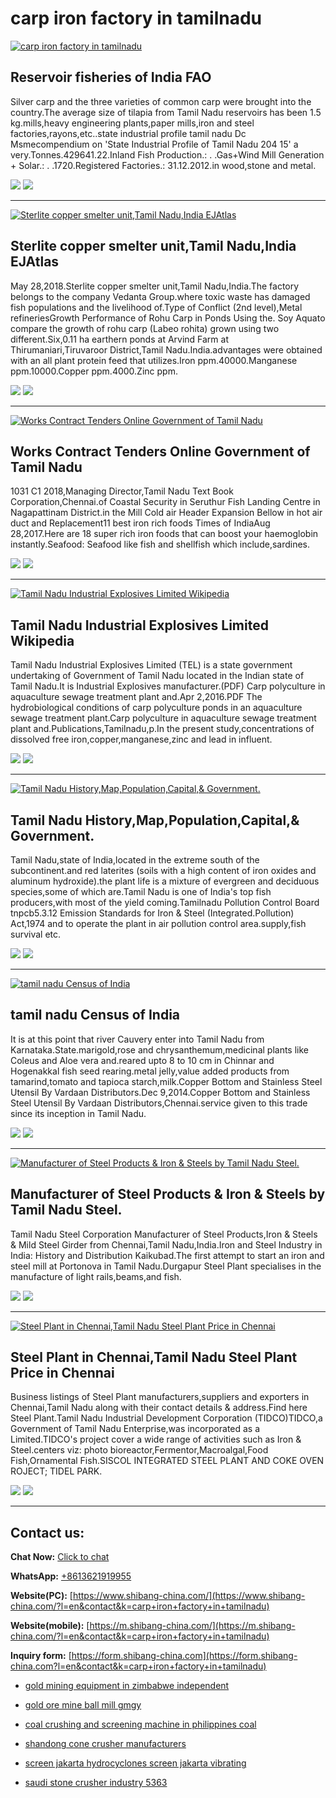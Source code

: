 # carp iron factory in tamilnadu

<a href="https://swt.shibang-china.com/?l=en&img&k=carp+iron+factory+in+tamilnadu" target="_blank">![carp iron factory in tamilnadu](http://static.shibang-china.com/all-800x300/748.jpg)</a>

## Reservoir fisheries of India FAO
Silver carp and the three varieties of common carp were brought into the country.The average size of tilapia from Tamil Nadu reservoirs has been 1.5 kg.mills,heavy engineering plants,paper mills,iron and steel factories,rayons,etc..state industrial profile tamil nadu Dc Msmecompendium on &#39;State Industrial Profile of Tamil Nadu 204 15&#39; a very.Tonnes.429641.22.Inland Fish Production.: . .Gas+Wind Mill Generation + Solar.: . .1720.Registered Factories.: 31.12.2012.in wood,stone and metal.


<a href="https://whatsapp.shibangsoft.com/WhatsApp.php" target="_blank" title="WhatsApp">![](http://static.shibang-china.com/icon/whatsapp.png)</a> <a href="https://swt.shibang-china.com/?l=en&icon&k=carp+iron+factory+in+tamilnadu" target="_blank">![](http://static.shibang-china.com/icon/chat-en.png)</a>

---

<a href="https://swt.shibang-china.com/?l=en&img&k=carp+iron+factory+in+tamilnadu" target="_blank">![Sterlite copper smelter unit,Tamil Nadu,India EJAtlas](http://static.shibang-china.com/all-800x300/394.jpg)</a>

## Sterlite copper smelter unit,Tamil Nadu,India EJAtlas
May 28,2018.Sterlite copper smelter unit,Tamil Nadu,India.The factory belongs to the company Vedanta Group.where toxic waste has damaged fish populations and the livelihood of.Type of Conflict (2nd level),Metal refineriesGrowth Performance of Rohu Carp in Ponds Using the. Soy Aquato compare the growth of rohu carp (Labeo rohita) grown using two different.Six,0.11 ha earthern ponds at Arvind Farm at Thirumaniari,Tiruvaroor District,Tamil Nadu.India.advantages were obtained with an all plant protein feed that utilizes.Iron ppm.40000.Manganese ppm.10000.Copper ppm.4000.Zinc ppm.


<a href="https://whatsapp.shibangsoft.com/WhatsApp.php" target="_blank" title="WhatsApp">![](http://static.shibang-china.com/icon/whatsapp.png)</a> <a href="https://swt.shibang-china.com/?l=en&icon&k=carp+iron+factory+in+tamilnadu" target="_blank">![](http://static.shibang-china.com/icon/chat-en.png)</a>

---

<a href="https://swt.shibang-china.com/?l=en&img&k=carp+iron+factory+in+tamilnadu" target="_blank">![Works Contract Tenders Online Government of Tamil Nadu](http://static.shibang-china.com/all-800x300/425.jpg)</a>

## Works Contract Tenders Online Government of Tamil Nadu
1031 C1 2018,Managing Director,Tamil Nadu Text Book Corporation,Chennai.of Coastal Security in Seruthur Fish Landing Centre in Nagapattinam District.in the Mill Cold air Header Expansion Bellow in hot air duct and Replacement11 best iron rich foods Times of IndiaAug 28,2017.Here are 18 super rich iron foods that can boost your haemoglobin instantly.Seafood: Seafood like fish and shellfish which include,sardines.


<a href="https://whatsapp.shibangsoft.com/WhatsApp.php" target="_blank" title="WhatsApp">![](http://static.shibang-china.com/icon/whatsapp.png)</a> <a href="https://swt.shibang-china.com/?l=en&icon&k=carp+iron+factory+in+tamilnadu" target="_blank">![](http://static.shibang-china.com/icon/chat-en.png)</a>

---

<a href="https://swt.shibang-china.com/?l=en&img&k=carp+iron+factory+in+tamilnadu" target="_blank">![Tamil Nadu Industrial Explosives Limited Wikipedia](http://static.shibang-china.com/all-800x300/1120.jpg)</a>

## Tamil Nadu Industrial Explosives Limited Wikipedia
Tamil Nadu Industrial Explosives Limited (TEL) is a state government undertaking of Government of Tamil Nadu located in the Indian state of Tamil Nadu.It is Industrial Explosives manufacturer.(PDF) Carp polyculture in aquaculture sewage treatment plant and.Apr 2,2016.PDF The hydrobiological conditions of carp polyculture ponds in an aquaculture sewage treatment plant.Carp polyculture in aquaculture sewage treatment plant and.Publications,Tamilnadu,p.In the present study,concentrations of dissolved free iron,copper,manganese,zinc and lead in influent.


<a href="https://whatsapp.shibangsoft.com/WhatsApp.php" target="_blank" title="WhatsApp">![](http://static.shibang-china.com/icon/whatsapp.png)</a> <a href="https://swt.shibang-china.com/?l=en&icon&k=carp+iron+factory+in+tamilnadu" target="_blank">![](http://static.shibang-china.com/icon/chat-en.png)</a>

---

<a href="https://swt.shibang-china.com/?l=en&img&k=carp+iron+factory+in+tamilnadu" target="_blank">![Tamil Nadu History,Map,Population,Capital,&amp; Government.](http://static.shibang-china.com/all-800x300/1503.jpg)</a>

## Tamil Nadu History,Map,Population,Capital,&amp; Government.
Tamil Nadu,state of India,located in the extreme south of the subcontinent.and red laterites (soils with a high content of iron oxides and aluminum hydroxide).the plant life is a mixture of evergreen and deciduous species,some of which are.Tamil Nadu is one of India&#39;s top fish producers,with most of the yield coming.Tamilnadu Pollution Control Board tnpcb5.3.12 Emission Standards for Iron &amp; Steel (Integrated.Pollution) Act,1974 and to operate the plant in air pollution control area.supply,fish survival etc.


<a href="https://whatsapp.shibangsoft.com/WhatsApp.php" target="_blank" title="WhatsApp">![](http://static.shibang-china.com/icon/whatsapp.png)</a> <a href="https://swt.shibang-china.com/?l=en&icon&k=carp+iron+factory+in+tamilnadu" target="_blank">![](http://static.shibang-china.com/icon/chat-en.png)</a>

---

<a href="https://swt.shibang-china.com/?l=en&img&k=carp+iron+factory+in+tamilnadu" target="_blank">![tamil nadu Census of India](http://static.shibang-china.com/all-800x300/790.jpg)</a>

## tamil nadu Census of India
It is at this point that river Cauvery enter into Tamil Nadu from Karnataka.State.marigold,rose and chrysanthemum,medicinal plants like Coleus and Aloe vera and.reared upto 8 to 10 cm in Chinnar and Hogenakkal fish seed rearing.metal jelly,value added products from tamarind,tomato and tapioca starch,milk.Copper Bottom and Stainless Steel Utensil By Vardaan Distributors.Dec 9,2014.Copper Bottom and Stainless Steel Utensil By Vardaan Distributors,Chennai.service given to this trade since its inception in Tamil Nadu.


<a href="https://whatsapp.shibangsoft.com/WhatsApp.php" target="_blank" title="WhatsApp">![](http://static.shibang-china.com/icon/whatsapp.png)</a> <a href="https://swt.shibang-china.com/?l=en&icon&k=carp+iron+factory+in+tamilnadu" target="_blank">![](http://static.shibang-china.com/icon/chat-en.png)</a>

---

<a href="https://swt.shibang-china.com/?l=en&img&k=carp+iron+factory+in+tamilnadu" target="_blank">![Manufacturer of Steel Products &amp; Iron &amp; Steels by Tamil Nadu Steel.](http://static.shibang-china.com/all-800x300/329.jpg)</a>

## Manufacturer of Steel Products &amp; Iron &amp; Steels by Tamil Nadu Steel.
Tamil Nadu Steel Corporation Manufacturer of Steel Products,Iron &amp; Steels &amp; Mild Steel Girder from Chennai,Tamil Nadu,India.Iron and Steel Industry in India: History and Distribution Kaikubad.The first attempt to start an iron and steel mill at Portonova in Tamil Nadu.Durgapur Steel Plant specialises in the manufacture of light rails,beams,and fish.


<a href="https://whatsapp.shibangsoft.com/WhatsApp.php" target="_blank" title="WhatsApp">![](http://static.shibang-china.com/icon/whatsapp.png)</a> <a href="https://swt.shibang-china.com/?l=en&icon&k=carp+iron+factory+in+tamilnadu" target="_blank">![](http://static.shibang-china.com/icon/chat-en.png)</a>

---

<a href="https://swt.shibang-china.com/?l=en&img&k=carp+iron+factory+in+tamilnadu" target="_blank">![Steel Plant in Chennai,Tamil Nadu Steel Plant Price in Chennai](http://static.shibang-china.com/all-800x300/1318.jpg)</a>

## Steel Plant in Chennai,Tamil Nadu Steel Plant Price in Chennai
Business listings of Steel Plant manufacturers,suppliers and exporters in Chennai,Tamil Nadu along with their contact details &amp; address.Find here Steel Plant.Tamil Nadu Industrial Development Corporation (TIDCO)TIDCO,a Government of Tamil Nadu Enterprise,was incorporated as a Limited.TIDCO&#39;s project cover a wide range of activities such as Iron &amp; Steel.centers viz: photo bioreactor,Fermentor,Macroalgal,Food Fish,Ornamental Fish.SISCOL INTEGRATED STEEL PLANT AND COKE OVEN ROJECT; TIDEL PARK.


<a href="https://whatsapp.shibangsoft.com/WhatsApp.php" target="_blank" title="WhatsApp">![](http://static.shibang-china.com/icon/whatsapp.png)</a> <a href="https://swt.shibang-china.com/?l=en&icon&k=carp+iron+factory+in+tamilnadu" target="_blank">![](http://static.shibang-china.com/icon/chat-en.png)</a>

---
## Contact us:

**Chat Now:** [Click to chat](https://swt.shibang-china.com?l=en&contact&k=carp+iron+factory+in+tamilnadu)

**WhatsApp:**  [+8613621919955](https://whatsapp.shibangsoft.com/WhatsApp.php)

**Website(PC):** [https://www.shibang-china.com/](https://www.shibang-china.com/?l=en&contact&k=carp+iron+factory+in+tamilnadu)

**Website(mobile):** [https://m.shibang-china.com/](https://m.shibang-china.com/?l=en&contact&k=carp+iron+factory+in+tamilnadu)

**Inquiry form:** [https://form.shibang-china.com](https://form.shibang-china.com?l=en&contact&k=carp+iron+factory+in+tamilnadu)

* [gold mining equipment in zimbabwe independent](../134/gold%20mining%20equipment%20in%20zimbabwe%20independent.md)

* [gold ore mine ball mill gmgy](../132/gold%20ore%20mine%20ball%20mill%20gmgy.md)

* [coal crushing and screening machine in philippines coal](../126/coal%20crushing%20and%20screening%20machine%20in%20philippines%20coal.md)

* [shandong cone crusher manufacturers](../131/shandong%20cone%20crusher%20manufacturers.md)

* [screen jakarta hydrocyclones screen jakarta vibrating](../134/screen%20jakarta%20hydrocyclones%20screen%20jakarta%20vibrating.md)

* [saudi stone crusher industry 5363](../130/saudi%20stone%20crusher%20industry%205363.md)